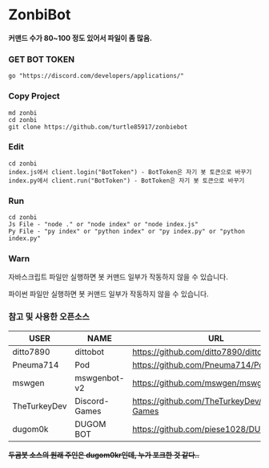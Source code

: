 # ZonbiBot

**커맨드 수가 80~100 정도 있어서 파일이 좀 많음.**

### GET BOT TOKEN
```
go "https://discord.com/developers/applications/"
```

### Copy Project
```
md zonbi
cd zonbi
git clone https://github.com/turtle85917/zonbiebot
```

### Edit
```
cd zonbi
index.js에서 client.login("BotToken") - BotToken은 자기 봇 토큰으로 바꾸기
index.py에서 client.run("BotToken") - BotToken은 자기 봇 토큰으로 바꾸기
```

### Run
```
cd zonbi
Js File - "node ." or "node index" or "node index.js"
Py File - "py index" or "python index" or "py index.py" or "python index.py"
```

### Warn
자바스크립트 파일만 실행하면 봇 커맨드 일부가 작동하지 않을 수 있습니다.

파이썬 파일만 실행하면 봇 커맨드 일부가 작동하지 않을 수 있습니다.

### 참고 및 사용한 오픈소스
| USER       | NAME                  | URL                                    |
| ---------- | --------------------- | -------------------------------------- |
| ditto7890  | dittobot              | https://github.com/ditto7890/dittobot  |
| Pneuma714  | Pod                   | https://github.com/Pneuma714/Pod       |
| mswgen     | mswgenbot-v2          | https://github.com/mswgen/mswgenbot-v2 |
| TheTurkeyDev | Discord-Games          | https://github.com/TheTurkeyDev/Discord-Games |
| dugom0k    | DUGOM BOT             | https://github.com/piese1028/DUGOM_BOT |

**~~두곰봇 소스의 원래 주인은 dugom0kr인데, 누가 포크한 것 같다..~~**
